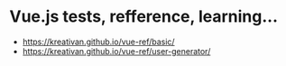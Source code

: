 # Vue.js tests, refference, learning...

* https://kreativan.github.io/vue-ref/basic/
* https://kreativan.github.io/vue-ref/user-generator/